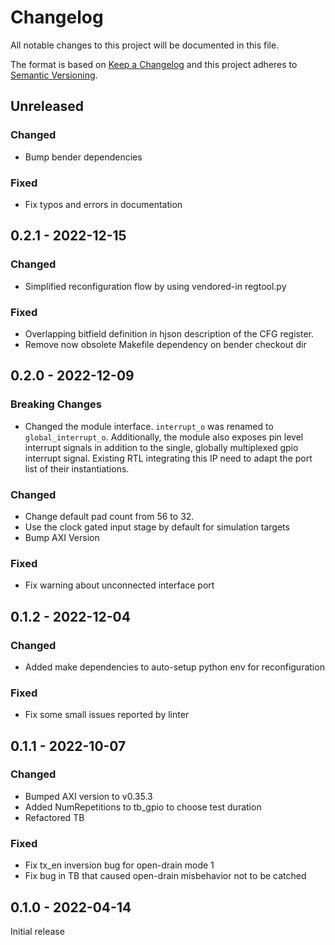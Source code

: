 # Changelog
All notable changes to this project will be documented in this file.

The format is based on [Keep a Changelog](http://keepachangelog.com/en/1.0.0/)
and this project adheres to [Semantic Versioning](http://semver.org/spec/v2.0.0.html).

## Unreleased
### Changed
- Bump bender dependencies
### Fixed
- Fix typos and errors in documentation

## 0.2.1 - 2022-12-15
### Changed
- Simplified reconfiguration flow by using vendored-in regtool.py
### Fixed
- Overlapping bitfield definition in hjson description of the CFG register. 
- Remove now obsolete Makefile dependency on bender checkout dir

## 0.2.0 - 2022-12-09
### Breaking Changes
- Changed the module interface. ``interrupt_o`` was renamed to
  ``global_interrupt_o``. Additionally, the module also exposes pin level
  interrupt signals in addition to the single, globally multiplexed gpio
  interrupt signal. Existing RTL integrating this IP need to adapt the port
  list of their instantiations.
### Changed
- Change default pad count from 56 to 32.
- Use the clock gated input stage by default for simulation targets
- Bump AXI Version
### Fixed
- Fix warning about unconnected interface port

## 0.1.2 - 2022-12-04
### Changed
- Added make dependencies to auto-setup python env for reconfiguration

### Fixed
- Fix some small issues reported by linter

## 0.1.1 - 2022-10-07
### Changed
- Bumped AXI version to v0.35.3
- Added NumRepetitions to tb_gpio to choose test duration
- Refactored TB

### Fixed
- Fix tx_en inversion bug for open-drain mode 1
- Fix bug in TB that caused open-drain misbehavior not to be catched


## 0.1.0 - 2022-04-14
Initial release
